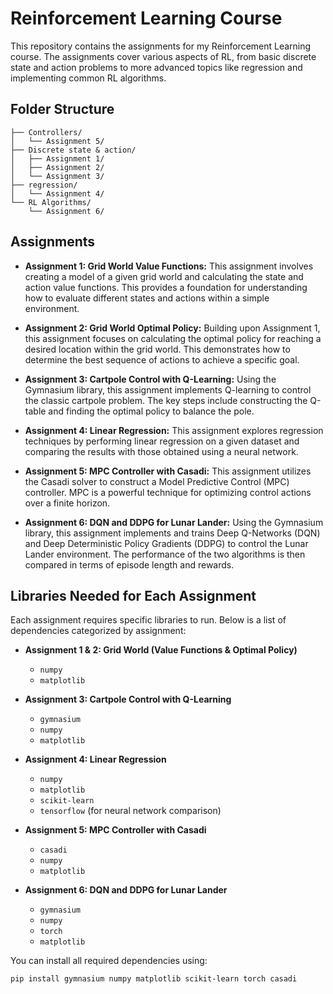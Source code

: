 # Reinforcement Learning Course

This repository contains the assignments for my Reinforcement Learning course.  The assignments cover various aspects of RL, from basic discrete state and action problems to more advanced topics like regression and implementing common RL algorithms.

## Folder Structure
```
├── Controllers/
│   └── Assignment 5/
├── Discrete state & action/
│   ├── Assignment 1/
│   ├── Assignment 2/
│   └── Assignment 3/
├── regression/
│   └── Assignment 4/
└── RL Algorithms/
    └── Assignment 6/
```
## Assignments

*   **Assignment 1: Grid World Value Functions:** This assignment involves creating a model of a given grid world and calculating the state and action value functions.  This provides a foundation for understanding how to evaluate different states and actions within a simple environment.

*   **Assignment 2: Grid World Optimal Policy:** Building upon Assignment 1, this assignment focuses on calculating the optimal policy for reaching a desired location within the grid world.  This demonstrates how to determine the best sequence of actions to achieve a specific goal.

*   **Assignment 3: Cartpole Control with Q-Learning:**  Using the Gymnasium library, this assignment implements Q-learning to control the classic cartpole problem.  The key steps include constructing the Q-table and finding the optimal policy to balance the pole.

*   **Assignment 4: Linear Regression:** This assignment explores regression techniques by performing linear regression on a given dataset and comparing the results with those obtained using a neural network.

*   **Assignment 5: MPC Controller with Casadi:** This assignment utilizes the Casadi solver to construct a Model Predictive Control (MPC) controller.  MPC is a powerful technique for optimizing control actions over a finite horizon.

*   **Assignment 6: DQN and DDPG for Lunar Lander:**  Using the Gymnasium library, this assignment implements and trains Deep Q-Networks (DQN) and Deep Deterministic Policy Gradients (DDPG) to control the Lunar Lander environment.  The performance of the two algorithms is then compared in terms of episode length and rewards.

## Libraries Needed for Each Assignment  

Each assignment requires specific libraries to run. Below is a list of dependencies categorized by assignment:

- **Assignment 1 & 2: Grid World (Value Functions & Optimal Policy)**
  - `numpy`
  - `matplotlib`

- **Assignment 3: Cartpole Control with Q-Learning**
  - `gymnasium`
  - `numpy`
  - `matplotlib`

- **Assignment 4: Linear Regression**
  - `numpy`
  - `matplotlib`
  - `scikit-learn`
  - `tensorflow` (for neural network comparison)

- **Assignment 5: MPC Controller with Casadi**
  - `casadi`
  - `numpy`
  - `matplotlib`

- **Assignment 6: DQN and DDPG for Lunar Lander**
  - `gymnasium`
  - `numpy`
  - `torch`
  - `matplotlib`

You can install all required dependencies using:  

```bash
pip install gymnasium numpy matplotlib scikit-learn torch casadi


